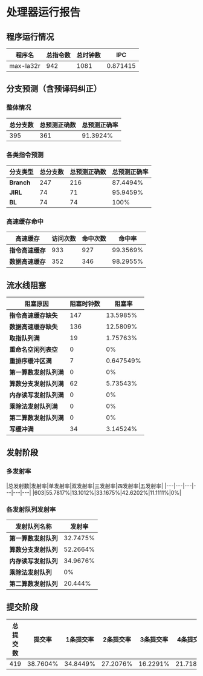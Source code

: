 # 处理器运行报告
## 程序运行情况
|程序名|总指令数|总时钟数|IPC|
|---|---|---|---|
|max-la32r|942|1081|0.871415|

## 分支预测（含预译码纠正）
### 整体情况
|总分支数|总预测正确数|总预测正确率|
|---|---|---|
|395|361|91.3924%|

### 各类指令预测
|分支类型|总分支数|总预测正确数|总预测正确率|
|---|---|---|---|
|**Branch**| 247 | 216 | 87.4494%|
|**JIRL**| 74 | 71 | 95.9459%|
|**BL**| 74 | 74 | 100%|

### 高速缓存命中
|高速缓存|访问次数|命中次数|命中率|
|---|---|---|---|
|**指令高速缓存**| 933 | 927 | 99.3569%|
|**数据高速缓存**| 352 | 346 | 98.2955%|
## 流水线阻塞
|阻塞原因|阻塞时钟数|阻塞率|
|---|---|---|
|**指令高速缓存缺失**| 147 | 13.5985%|
|**数据高速缓存缺失**| 136 | 12.5809%|
|**取指队列满**| 19 | 1.75763%|
|**重命名空闲列表空**|0 | 0%|
|**重排序缓冲区满**|7 | 0.647549%|
|**第一算数发射队列满**|0 | 0%|
|**算数分支发射队列满**|62 | 5.73543%|
|**内存读写发射队列满**|0 | 0%|
|**乘除法发射队列满**|0 | 0%|
|**第二算数发射队列满**|0 | 0%|
|**写缓冲满**|34 | 3.14524%|

## 发射阶段
### 多发射率
|总发射数|发射率|单发射率|双发射率|三发射率|四发射率|五发射率|
|---|---|---|---|---|---|
|603|55.7817%|13.1012%|33.1675%|42.6202%|11.1111%|0%|

### 各发射队列发射率
|发射队列名称|发射率|
|---|---|
|**第一算数发射队列**|32.7475%|
|**算数分支发射队列**|52.2664%|
|**内存读写发射队列**|34.9676%|
|**乘除法发射队列**|0%|
|**第二算数发射队列**|20.444%|

## 提交阶段
|总提交数|提交率|1条提交率|2条提交率|3条提交率|4条提交率|
|---|---|---|---|---|---|
|419|38.7604%|34.8449%|27.2076%|16.2291%|21.7184%|
